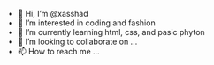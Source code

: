 - 👋 Hi, I’m @xasshad
- 👀 I’m interested in coding and fashion
- 🌱 I’m currently learning html, css, and pasic phyton
- 💞️ I’m looking to collaborate on ...
- 📫 How to reach me ...

<!---
xasshad/xasshad is a ✨ special ✨ repository because its `README.md` (this file) appears on your GitHub profile.
You can click the Preview link to take a look at your changes.
--->
